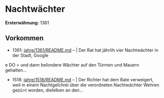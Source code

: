# Nachtwächter

**Ersterwähnung:** 1361

## Vorkommen
- 1361: [jahre/1361/README.md](../jahre/1361/README.md) – | Der Rat hat jährlih vier Nachtwächter in der Stadt,
Google


e DO =
und dann beſondere Wächter auf den Türmen und Mauern
gehalten...
- 1518: [jahre/1518/README.md](../jahre/1518/README.md) – |
Der Richter hat dem Rate verweigert, weil in einem
Nachtgeſchrei über die verordneten Nachtwächter Wehren
gezü>t worden, dieſelben an den...
